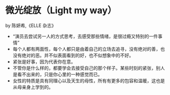 # 微光绽放（Light my way）

by 陈妍希,《ELLE 杂志》

- “演员去尝试另一人的方式思考，去感受那些情绪，是很过瘾又特别的一件事情”
- 每个人都有两面性，每个人都只是由着自己的立场去追寻，没有绝对的善，也没有绝对的恶。并不似表面看到的好，也不似想象中的不好。
- 紧张是好事，因为代表你在意。
- 不管你是什么样的，都要学会去接受自己的那个样子。某些时刻的紧张，别人是看不出来的，只是你心里的一种感觉而已。
- 女性的特质是具有同理心以及天生的母性，所有有更多的包容和温暖，这也是从母亲身上学到的。
